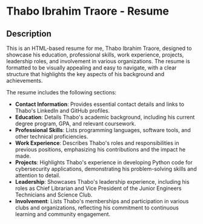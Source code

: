 # Thabo Ibrahim Traore - Resume

## Description

This is an HTML-based resume for me, Thabo Ibrahim Traore, designed to showcase his education, professional skills, work experience, projects, leadership roles, and involvement in various organizations. The resume is formatted to be visually appealing and easy to navigate, with a clear structure that highlights the key aspects of his background and achievements.

The resume includes the following sections:
- **Contact Information**: Provides essential contact details and links to Thabo's LinkedIn and GitHub profiles.
- **Education**: Details Thabo's academic background, including his current degree program, GPA, and relevant coursework.
- **Professional Skills**: Lists programming languages, software tools, and other technical proficiencies.
- **Work Experience**: Describes Thabo's roles and responsibilities in previous positions, emphasizing his contributions and the impact he made.
- **Projects**: Highlights Thabo's experience in developing Python code for cybersecurity applications, demonstrating his problem-solving skills and attention to detail.
- **Leadership**: Showcases Thabo's leadership experience, including his roles as Chief Librarian and Vice President of the Junior Engineers Technicians and Science Club.
- **Involvement**: Lists Thabo's memberships and participation in various clubs and organizations, reflecting his commitment to continuous learning and community engagement.

